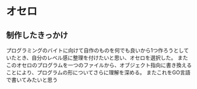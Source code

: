 # オセロ
## 制作したきっかけ
プログラミングのバイトに向けて自作のものを何でも良いから1つ作ろうとしていたとき、自分のレベル感に整理を付けたいと思い、オセロを選択した。
またこのオセロのプログラムを一つのファイルから、オブジェクト指向に書き換えることにより、プログラムの形についてさらに理解を深める。
またこれをGO言語で書いてみたいと思う
